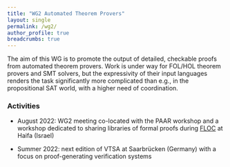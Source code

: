 ```yaml
---
title: "WG2 Automated Theorem Provers"
layout: single
permalink: /wg2/
author_profile: true
breadcrumbs: true
---
```


The aim of this WG is to promote the output of detailed, checkable proofs from
automated theorem provers. Work is under way for FOL/HOL theorem provers and
SMT solvers, but the expressivity of their input languages renders the task
significantly more complicated than e.g., in the propositional SAT world, with
a higher need of coordination.

### Activities

* August 2022: WG2 meeting co-located with the PAAR workshop and a workshop dedicated to sharing libraries of formal proofs during [FLOC](https://www.floc2022.org/) at Haifa (Israel)

* Summer 2022: next edition of VTSA at Saarbrücken (Germany) with a focus on proof-generating verification systems
